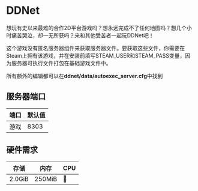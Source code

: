 # DDNet

想玩有史以来最难的合作2D平台游戏吗？想永远完成不了任何地图吗？想几个小时痛苦哭泣，却一无所获吗？来和其他受苦者一起玩DDNet吧！

这个游戏没有匿名服务器组件来获取服务器文件。要获取这些文件，你需要在Steam上拥有该游戏，并在安装前填写STEAM_USER和STEAM_PASS变量，因为服务器可执行文件打包在基础游戏文件中。

所有额外的编辑都可以在**ddnet/data/autoexec_server.cfg**中找到

## 服务器端口
| 端口    | 默认值 |
|---------|---------|
| 游戏    | 8303    |

## 硬件需求
| 存储 | 内存     | CPU |
|---------|---------|-----|
| 2.0GiB  | 250MiB  | 🥔  | 